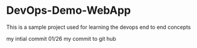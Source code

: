 # DevOps-Demo-WebApp
This is a sample project used for learning the devops end to end concepts

my intial commit 01/26 
my commit to git hub
